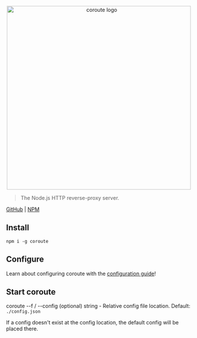 <p align="center" style="text-align: center"><img src="https://raw.githubusercontent.com/ethanent/coroute/master/media/logo-core.png" width="500" alt="coroute logo"/></p>

> The Node.js HTTP reverse-proxy server.

[GitHub](https://github.com/ethanent/coroute) | [NPM](https://www.npmjs.com/package/coroute)

## Install

```shell
npm i -g coroute
```

## Configure

Learn about configuring coroute with the [configuration guide](https://github.com/ethanent/coroute/blob/master/guide/CONFIGURE.md)!

## Start coroute

coroute
	--f / --config (optional) string - Relative config file location. Default: `./config.json`

If a config doesn't exist at the config location, the default config will be placed there.
